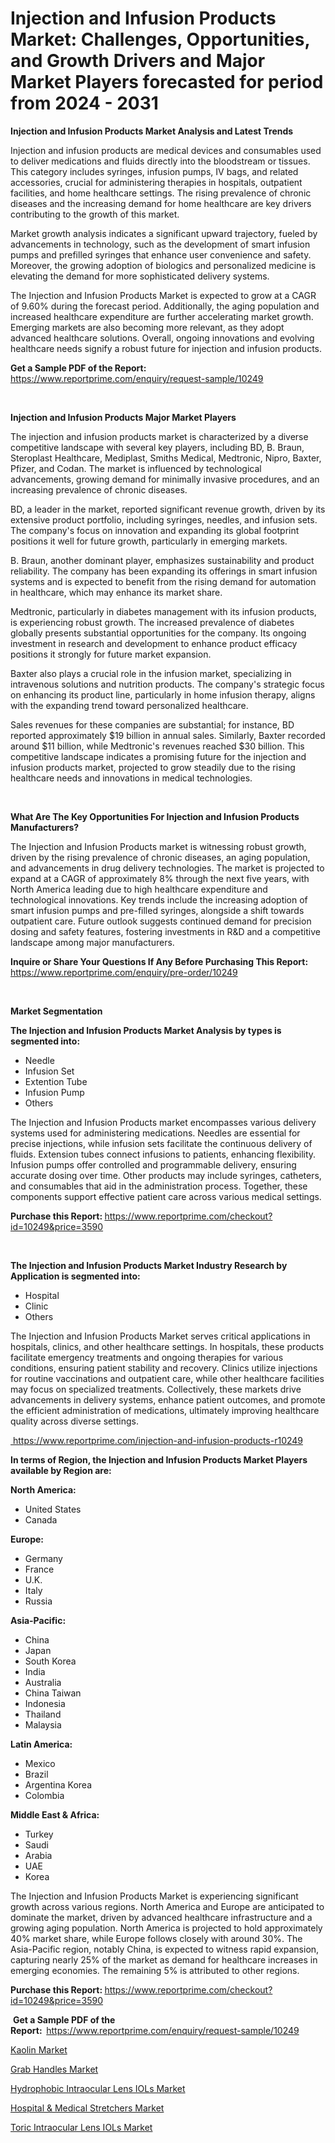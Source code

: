 <p><h1>Injection and Infusion Products Market: Challenges, Opportunities, and Growth Drivers and Major Market Players forecasted for period from 2024 - 2031</h1></p><p><strong>Injection and Infusion Products Market Analysis and Latest Trends</strong></p>
<p><p>Injection and infusion products are medical devices and consumables used to deliver medications and fluids directly into the bloodstream or tissues. This category includes syringes, infusion pumps, IV bags, and related accessories, crucial for administering therapies in hospitals, outpatient facilities, and home healthcare settings. The rising prevalence of chronic diseases and the increasing demand for home healthcare are key drivers contributing to the growth of this market.</p><p>Market growth analysis indicates a significant upward trajectory, fueled by advancements in technology, such as the development of smart infusion pumps and prefilled syringes that enhance user convenience and safety. Moreover, the growing adoption of biologics and personalized medicine is elevating the demand for more sophisticated delivery systems.</p><p>The Injection and Infusion Products Market is expected to grow at a CAGR of 9.60% during the forecast period. Additionally, the aging population and increased healthcare expenditure are further accelerating market growth. Emerging markets are also becoming more relevant, as they adopt advanced healthcare solutions. Overall, ongoing innovations and evolving healthcare needs signify a robust future for injection and infusion products.</p></p>
<p><strong>Get a Sample PDF of the Report:&nbsp;</strong> <a href="https://www.reportprime.com/enquiry/request-sample/10249?utm_campaign=117&utm_medium=2&utm_source=Github&utm_content=ia&utm_term=28112024&utm_id=injection-and-infusion-products">https://www.reportprime.com/enquiry/request-sample/10249</a></p>
<p>&nbsp;</p>
<p><strong>Injection and Infusion Products Major Market Players</strong></p>
<p><p>The injection and infusion products market is characterized by a diverse competitive landscape with several key players, including BD, B. Braun, Steroplast Healthcare, Mediplast, Smiths Medical, Medtronic, Nipro, Baxter, Pfizer, and Codan. The market is influenced by technological advancements, growing demand for minimally invasive procedures, and an increasing prevalence of chronic diseases.</p><p>BD, a leader in the market, reported significant revenue growth, driven by its extensive product portfolio, including syringes, needles, and infusion sets. The company's focus on innovation and expanding its global footprint positions it well for future growth, particularly in emerging markets.</p><p>B. Braun, another dominant player, emphasizes sustainability and product reliability. The company has been expanding its offerings in smart infusion systems and is expected to benefit from the rising demand for automation in healthcare, which may enhance its market share.</p><p>Medtronic, particularly in diabetes management with its infusion products, is experiencing robust growth. The increased prevalence of diabetes globally presents substantial opportunities for the company. Its ongoing investment in research and development to enhance product efficacy positions it strongly for future market expansion.</p><p>Baxter also plays a crucial role in the infusion market, specializing in intravenous solutions and nutrition products. The company's strategic focus on enhancing its product line, particularly in home infusion therapy, aligns with the expanding trend toward personalized healthcare.</p><p>Sales revenues for these companies are substantial; for instance, BD reported approximately $19 billion in annual sales. Similarly, Baxter recorded around $11 billion, while Medtronic's revenues reached $30 billion. This competitive landscape indicates a promising future for the injection and infusion products market, projected to grow steadily due to the rising healthcare needs and innovations in medical technologies.</p></p>
<p>&nbsp;</p>
<p><strong>What Are The Key Opportunities For Injection and Infusion Products Manufacturers?</strong></p>
<p><p>The Injection and Infusion Products market is witnessing robust growth, driven by the rising prevalence of chronic diseases, an aging population, and advancements in drug delivery technologies. The market is projected to expand at a CAGR of approximately 8% through the next five years, with North America leading due to high healthcare expenditure and technological innovations. Key trends include the increasing adoption of smart infusion pumps and pre-filled syringes, alongside a shift towards outpatient care. Future outlook suggests continued demand for precision dosing and safety features, fostering investments in R&D and a competitive landscape among major manufacturers.</p></p>
<p><strong>Inquire or Share Your Questions If Any Before Purchasing This Report:</strong> <a href="https://www.reportprime.com/enquiry/pre-order/10249?utm_campaign=117&utm_medium=2&utm_source=Github&utm_content=ia&utm_term=28112024&utm_id=injection-and-infusion-products">https://www.reportprime.com/enquiry/pre-order/10249</a></p>
<p>&nbsp;</p>
<p><strong>Market Segmentation</strong></p>
<p><strong>The Injection and Infusion Products Market Analysis by types is segmented into:</strong></p>
<p><ul><li>Needle</li><li>Infusion Set</li><li>Extention Tube</li><li>Infusion Pump</li><li>Others</li></ul></p>
<p><p>The Injection and Infusion Products market encompasses various delivery systems used for administering medications. Needles are essential for precise injections, while infusion sets facilitate the continuous delivery of fluids. Extension tubes connect infusions to patients, enhancing flexibility. Infusion pumps offer controlled and programmable delivery, ensuring accurate dosing over time. Other products may include syringes, catheters, and consumables that aid in the administration process. Together, these components support effective patient care across various medical settings.</p></p>
<p><strong>Purchase this Report:&nbsp;</strong><a href="https://www.reportprime.com/checkout?id=10249&price=3590&utm_campaign=117&utm_medium=2&utm_source=Github&utm_content=ia&utm_term=28112024&utm_id=injection-and-infusion-products">https://www.reportprime.com/checkout?id=10249&price=3590</a></p>
<p>&nbsp;</p>
<p><strong>The Injection and Infusion Products Market Industry Research by Application is segmented into:</strong></p>
<p><ul><li>Hospital</li><li>Clinic</li><li>Others</li></ul></p>
<p><p>The Injection and Infusion Products Market serves critical applications in hospitals, clinics, and other healthcare settings. In hospitals, these products facilitate emergency treatments and ongoing therapies for various conditions, ensuring patient stability and recovery. Clinics utilize injections for routine vaccinations and outpatient care, while other healthcare facilities may focus on specialized treatments. Collectively, these markets drive advancements in delivery systems, enhance patient outcomes, and promote the efficient administration of medications, ultimately improving healthcare quality across diverse settings.</p></p>
<p><a href="https://www.reportprime.com/injection-and-infusion-products-r10249?utm_campaign=117&utm_medium=2&utm_source=Github&utm_content=ia&utm_term=28112024&utm_id=injection-and-infusion-products">&nbsp;https://www.reportprime.com/injection-and-infusion-products-r10249</a></p>
<p><strong>In terms of Region, the Injection and Infusion Products Market Players available by Region are:</strong></p>
<p>
    <p> <strong> North America: </strong>
        <ul>
            <li>United States</li>
            <li>Canada</li>
        </ul>
        </p> 
    <p> <strong> Europe: </strong>
        <ul>
            <li>Germany</li>
            <li>France</li>
            <li>U.K.</li>
            <li>Italy</li>
            <li>Russia</li>
        </ul>
        </p> 
    <p> <strong> Asia-Pacific: </strong>
        <ul>
            <li>China</li>
            <li>Japan</li>
            <li>South Korea</li>
            <li>India</li>
            <li>Australia</li>
            <li>China Taiwan</li>
            <li>Indonesia</li>
            <li>Thailand</li>
            <li>Malaysia</li>
        </ul>
        </p> 
    <p> <strong> Latin America: </strong>
        <ul>
            <li>Mexico</li>
            <li>Brazil</li>
            <li>Argentina Korea</li>
            <li>Colombia</li>
        </ul>
        </p> 
    <p> <strong> Middle East & Africa: </strong>
        <ul>
            <li>Turkey</li>
            <li>Saudi</li>
            <li>Arabia</li>
            <li>UAE</li>
            <li>Korea</li>
        </ul>
    </p>
    </p>
<p><p>The Injection and Infusion Products Market is experiencing significant growth across various regions. North America and Europe are anticipated to dominate the market, driven by advanced healthcare infrastructure and a growing aging population. North America is projected to hold approximately 40% market share, while Europe follows closely with around 30%. The Asia-Pacific region, notably China, is expected to witness rapid expansion, capturing nearly 25% of the market as demand for healthcare increases in emerging economies. The remaining 5% is attributed to other regions.</p></p>
<p><strong>Purchase this Report: </strong><a href="https://www.reportprime.com/checkout?id=10249&price=3590&utm_campaign=117&utm_medium=2&utm_source=Github&utm_content=ia&utm_term=28112024&utm_id=injection-and-infusion-products">https://www.reportprime.com/checkout?id=10249&price=3590</a></p>
<p>&nbsp;<strong>Get a Sample PDF of the Report:&nbsp;&nbsp;</strong><a href="https://www.reportprime.com/enquiry/request-sample/10249?utm_campaign=117&utm_medium=2&utm_source=Github&utm_content=ia&utm_term=28112024&utm_id=injection-and-infusion-products">https://www.reportprime.com/enquiry/request-sample/10249</a></p>
<p><strong></strong></p>
<p><p><a href="https://www.linkedin.com/pulse/navigating-global-kaolin-market-from-trends-strategy-2024-dp9be?utm_campaign=117&utm_medium=2&utm_source=Github&utm_content=ia&utm_term=28112024&utm_id=injection-and-infusion-products">Kaolin Market</a></p><p><a href="https://www.linkedin.com/pulse/grab-handles-market-evolution-key-trends-regional-dynamics-wazsc?utm_campaign=117&utm_medium=2&utm_source=Github&utm_content=ia&utm_term=28112024&utm_id=injection-and-infusion-products">Grab Handles Market</a></p><p><a href="https://github.com/HobertDavis43/Market-Research-Report-List-1/blob/main/hydrophobic-intraocular-lens-iols-market.md?utm_campaign=117&utm_medium=2&utm_source=Github&utm_content=ia&utm_term=28112024&utm_id=injection-and-infusion-products">Hydrophobic Intraocular Lens IOLs Market</a></p><p><a href="https://issuu.com/reportprime-2/docs/hospital-medical-stretchers-market-_b272c9ad74d380?utm_campaign=117&utm_medium=2&utm_source=Github&utm_content=ia&utm_term=28112024&utm_id=injection-and-infusion-products">Hospital & Medical Stretchers Market</a></p><p><a href="https://github.com/AshikRahman991/Market-Research-Report-List-1/blob/main/toric-intraocular-lens-iols-market.md?utm_campaign=117&utm_medium=2&utm_source=Github&utm_content=ia&utm_term=28112024&utm_id=injection-and-infusion-products">Toric Intraocular Lens IOLs Market</a></p></p>